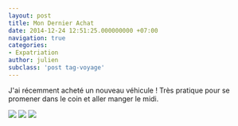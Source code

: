 ```yaml
---
layout: post
title: Mon Dernier Achat
date: 2014-12-24 12:51:25.000000000 +07:00
navigation: true
categories:
- Expatriation
author: julien
subclass: 'post tag-voyage'
---
```


J'ai récemment acheté un nouveau véhicule ! Très pratique pour se promener dans le coin et aller manger le midi.

<img src="{{ site.baseurl }}/assets/images/P1000581-1024x768.jpg" />

<img src="{{ site.baseurl }}/assets/images/P1000582-1024x768.jpg" />

<img src="{{ site.baseurl }}/assets/images/P1000583-1024x768.jpg" />
